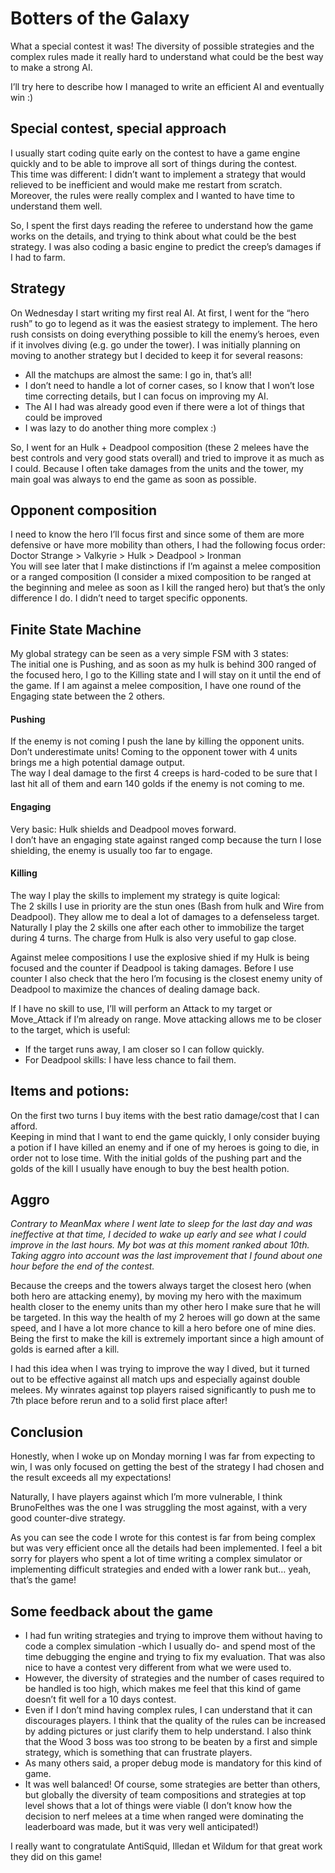 # Botters of the Galaxy


What a special contest it was! The diversity of possible strategies and the complex rules made it really hard to understand what could be the best way to make a strong AI.   

I’ll try here to describe how I managed to write an efficient AI and eventually win :)


## Special contest, special approach
I usually start coding quite early on the contest to have a game engine quickly and to be able to improve all sort of things during the contest.  
This time was different: I didn’t want to implement a strategy that would relieved to be inefficient and would make me restart from scratch. Moreover, the rules were really complex and I wanted to have time to understand them well.  

So, I spent the first days reading the referee to understand how the game works on the details, and trying to think about what could be the best strategy. I was also coding a basic engine to predict the creep’s damages if I had to farm.


## Strategy 
On Wednesday I start writing my first real AI. At first, I went for the “hero rush” to go to legend as it was the easiest strategy to implement. The hero rush consists on doing everything possible to kill the enemy’s heroes, even if it involves diving (e.g. go under the tower).  I was initially planning on moving to another strategy but I decided to keep it for several reasons: 
-	All the matchups are almost the same: I go in, that’s all!
-	I don’t need to handle a lot of corner cases, so I know that I won’t lose time correcting details, but I can focus on improving my AI.
-	The AI I had was already good even if there were a lot of things that could be improved
-	I was lazy to do another thing more complex :)  

So, I went for an Hulk + Deadpool composition (these 2 melees have the best controls and very good stats overall) and tried to improve it as much as I could. Because I often take damages from the units and the tower, my main goal was always to end the game as soon as possible.

## Opponent composition
I need to know the hero I’ll focus first and since some of them are more defensive or have more mobility than others, I had the following focus order: Doctor Strange > Valkyrie > Hulk > Deadpool > Ironman   
You will see later that I make distinctions if I’m against a melee composition or a ranged composition (I consider a mixed composition to be ranged at the beginning and melee as soon as I kill the ranged hero) but that’s the only difference I do. I didn’t need to target specific opponents.

## Finite State Machine
My global strategy can be seen as a very simple FSM with 3 states:  
The initial one is Pushing, and as soon as my hulk is behind 300 ranged of the focused hero, I go to the Killing state and I will stay on it until the end of the game. If I am against a melee composition, I have one round of the Engaging state between the 2 others.  



#### Pushing
If the enemy is not coming I push the lane by killing the opponent units. 
Don’t underestimate units! Coming to the opponent tower with 4 units brings me a high potential damage output.  
The way I deal damage to the first 4 creeps is hard-coded to be sure that I last hit all of them and earn 140 golds if the enemy is not coming to me.

#### Engaging
Very basic: Hulk shields and Deadpool moves forward.  
I don’t have an engaging state against ranged comp because the turn I lose shielding, the enemy is usually too far to engage.

#### Killing
The way I play the skills to implement my strategy is quite logical:   
The 2 skills I use in priority are the stun ones (Bash from hulk and Wire from Deadpool). They allow me to deal a lot of damages to a defenseless target. Naturally I play the 2 skills one after each other to immobilize the target during 4 turns. The charge from Hulk is also very useful to gap close.  

Against melee compositions I use the explosive shied if my Hulk is being focused and the counter if Deadpool is taking damages. Before I use counter I also check that the hero I’m focusing is the closest enemy unity of Deadpool to maximize the chances of dealing damage back.  

If I have no skill to use, I’ll will perform an Attack to my target or Move_Attack if I’m already on range. Move attacking allows me to be closer to the target, which is useful: 
-	If the target runs away, I am closer so I can follow quickly.
-	For Deadpool skills: I have less chance to fail them.

## Items and potions:
On the first two turns I buy items with the best ratio damage/cost that I can afford.   
Keeping in mind that I want to end the game quickly, I only consider buying a potion if I have killed an enemy and if one of my heroes is going to die, in order not to lose time. With the initial golds of the pushing part and the golds of the kill I usually have enough to buy the best health potion.

## Aggro
_Contrary to MeanMax where I went late to sleep for the last day and was ineffective at that time, I decided to wake up early and see what I could improve in the last hours. My bot was at this moment ranked about 10th. Taking aggro into account was the last improvement that I found about one hour before the end of the contest._

Because the creeps and the towers always target the closest hero (when both hero are attacking enemy), by moving my hero with the maximum health closer to the enemy units than my other hero I make sure that he will be targeted. In this way the health of my 2 heroes will go down at the same speed, and I have a lot more chance to kill a hero before one of mine dies. Being the first to make the kill is extremely important since a high amount of golds is earned after a kill.

I had this idea when I was trying to improve the way I dived, but it turned out to be effective against all match ups and especially against double melees. My winrates against top players raised significantly to push me to 7th place before rerun and to a solid first place after!


## Conclusion
Honestly, when I woke up on Monday morning I was far from expecting to win, I was only focused on getting the best of the strategy I had chosen and the result exceeds all my expectations!

Naturally, I have players against which I’m more vulnerable, I think BrunoFelthes was the one I was struggling the most against, with a very good counter-dive strategy.

As you can see the code I wrote for this contest is far from being complex but was very efficient once all the details had been implemented.  I feel a bit sorry for players who spent a lot of time writing a complex simulator or implementing difficult strategies and ended with a lower rank but… yeah, that’s the game!


## Some feedback about the game
- I had fun writing strategies and trying to improve them without having to code a complex simulation -which I usually do- and spend most of the time debugging the engine and trying to fix my evaluation. That was also nice to have a contest very different from what we were used to.
- However, the diversity of strategies and the number of cases required to be handled is too high, which makes me feel that this kind of game doesn’t fit well for a 10 days contest. 
- Even if I don’t mind having complex rules, I can understand that it can discourages players. I think that the quality of the rules can be increased by adding pictures or just clarify them to help understand. I also think that the Wood 3 boss was too strong to be beaten by a first and simple strategy, which is something that can frustrate players.
- As many others said, a proper debug mode is mandatory for this kind of game.
- It was well balanced! Of course, some strategies are better than others, but globally the diversity of team compositions and strategies at top level shows that a lot of things were viable (I don’t know how the decision to nerf melees at a time when ranged were dominating the leaderboard was made, but it was very well anticipated!) 

I really want to congratulate AntiSquid, Illedan et Wildum for that great work they did on this game!

